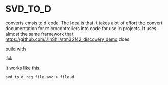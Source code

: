 # SVD_TO_D
converts cmsis to d code.
The Idea is that it takes alot of effort tho convert documentation for microcontrollers into code for use in projects. It uses almost the same framework that https://github.com/JinShil/stm32f42_discovery_demo does.

build with
```
dub
```

It works like this:
```
svd_to_d_reg file.svd > file.d
```
